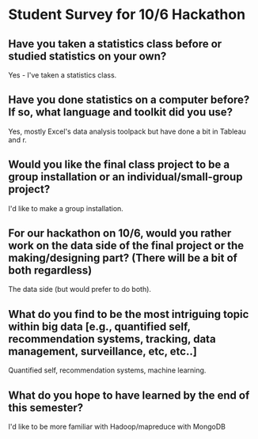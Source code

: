 # Student Survey for 10/6 Hackathon

## Have you taken a statistics class before or studied statistics on your own?
Yes - I've taken a statistics class.

## Have you done statistics on a computer before?  If so, what language and toolkit did you use?
Yes, mostly Excel's data analysis toolpack but have done a bit in Tableau and r. 

## Would you like the final class project to be a group installation or an individual/small-group project?
I'd like to make a group installation. 

## For our hackathon on 10/6, would you rather work on the data side of the final project or the making/designing part? (There will be a bit of both regardless)
The data side (but would prefer to do both). 

## What do you find to be the most intriguing topic within big data [e.g., quantified self, recommendation systems, tracking, data management, surveillance, etc, etc..]
Quantified self, recommendation systems, machine learning.

## What do you hope to have learned by the end of this semester?
I'd like to be more familiar with Hadoop/mapreduce with MongoDB
